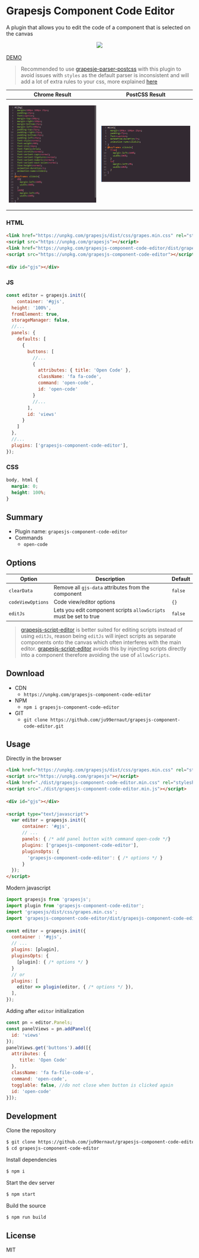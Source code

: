 # Grapesjs Component Code Editor

A plugin that allows you to edit the code of a component that is selected on the canvas

<p align="center">
 <img src="https://media.giphy.com/media/mDGcQfZdQGHUAhlLD7/giphy.gif">
</p>

[DEMO](https://codepen.io/ju99ernaut/pen/RwaqwPQ)

>Recommended to use [grapesje-parser-postcss](https://github.com/artf/grapesjs-parser-postcss) with this plugin to avoid issues with `styles` as the default parser is inconsistent and will add a lot of extra rules to your css, more explained [here](https://grapesjs.com/docs/guides/Custom-CSS-parser.html#cssom-results-are-inconsistent)

| Chrome Result | PostCSS Result |
|--------|---------|
|<p align="center"><img src="default.png"></p>|<p align="center"><img src="postcss.png"></p>|

### HTML
```html
<link href="https://unpkg.com/grapesjs/dist/css/grapes.min.css" rel="stylesheet">
<script src="https://unpkg.com/grapesjs"></script>
<link href="https://unpkg.com/grapesjs-component-code-editor/dist/grapesjs-component-code-editor.min.css" rel="stylesheet">
<script src="https://unpkg.com/grapesjs-component-code-editor"></script>

<div id="gjs"></div>
```

### JS
```js
const editor = grapesjs.init({
	container: '#gjs',
  height: '100%',
  fromElement: true,
  storageManager: false,
  //...
  panels: {
    defaults: [
      {
        buttons: [
          //...
          {
            attributes: { title: 'Open Code' },
            className: 'fa fa-code',
            command: 'open-code',
            id: 'open-code'
          }
          //...
        ],
        id: 'views'
      }
    ]
  },
  //...
  plugins: ['grapesjs-component-code-editor'],
});
```

### CSS
```css
body, html {
  margin: 0;
  height: 100%;
}
```


## Summary

* Plugin name: `grapesjs-component-code-editor`
* Commands
    * `open-code`



## Options

| Option | Description | Default |
|-|-|-
| `clearData` | Remove all `gjs-data` attributes from the component | `false` |
| `codeViewOptions` | Code view/editor options | `{}` |
| `editJs` | Lets you edit component scripts `allowScripts` must be set to true | `false` |

>[grapesjs-script-editor](https://github.com/Ju99ernaut/grapesjs-script-editor) is better suited for editing scripts instead of using `editJs`, reason being `editJs` will inject scripts as separate components onto the canvas which often interferes with the main editor. [grapesjs-script-editor](https://github.com/Ju99ernaut/grapesjs-script-editor) avoids this by injecting scripts directly into a component therefore avoiding the use of `allowScripts`.

## Download

* CDN
  * `https://unpkg.com/grapesjs-component-code-editor`
* NPM
  * `npm i grapesjs-component-code-editor`
* GIT
  * `git clone https://github.com/ju99ernaut/grapesjs-component-code-editor.git`



## Usage

Directly in the browser
```html
<link href="https://unpkg.com/grapesjs/dist/css/grapes.min.css" rel="stylesheet"/>
<script src="https://unpkg.com/grapesjs"></script>
<link href="./dist/grapesjs-component-code-editor.min.css" rel="stylesheet">
<script src="./dist/grapesjs-component-code-editor.min.js"></script>

<div id="gjs"></div>

<script type="text/javascript">
  var editor = grapesjs.init({
      container: '#gjs',
      // ...
      panels: { /* add panel button with command open-code */}
      plugins: ['grapesjs-component-code-editor'],
      pluginsOpts: {
        'grapesjs-component-code-editor': { /* options */ }
      }
  });
</script>
```

Modern javascript
```js
import grapesjs from 'grapesjs';
import plugin from 'grapesjs-component-code-editor';
import 'grapesjs/dist/css/grapes.min.css';
import 'grapesjs-component-code-editor/dist/grapesjs-component-code-editor.min.css';

const editor = grapesjs.init({
  container : '#gjs',
  // ...
  plugins: [plugin],
  pluginsOpts: {
    [plugin]: { /* options */ }
  }
  // or
  plugins: [
    editor => plugin(editor, { /* options */ }),
  ],
});
```

Adding after `editor` initialization
```js
const pn = editor.Panels;
const panelViews = pn.addPanel({
  id: 'views'
});
panelViews.get('buttons').add([{
  attributes: {
     title: 'Open Code'
  },
  className: 'fa fa-file-code-o',
  command: 'open-code',
  togglable: false, //do not close when button is clicked again
  id: 'open-code'
}]);
```



## Development

Clone the repository

```sh
$ git clone https://github.com/ju99ernaut/grapesjs-component-code-editor.git
$ cd grapesjs-component-code-editor
```

Install dependencies

```sh
$ npm i
```

Start the dev server

```sh
$ npm start
```

Build the source

```sh
$ npm run build
```



## License

MIT
